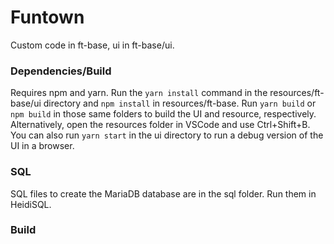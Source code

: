 # Funtown
Custom code in ft-base, ui in ft-base/ui.

### Dependencies/Build
Requires npm and yarn.
Run the `yarn install` command in the resources/ft-base/ui directory and `npm install` in resources/ft-base.
Run `yarn build` or `npm build` in those same folders to build the UI and resource, respectively. Alternatively, open the resources folder in VSCode and use Ctrl+Shift+B.
You can also run `yarn start` in the ui directory to run a debug version of the UI in a browser.


### SQL
SQL files to create the MariaDB database are in the sql folder. Run them in HeidiSQL.

### Build

